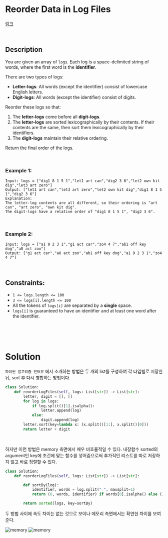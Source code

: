 # Reorder Data in Log Files

[링크](https://leetcode.com/problems/reorder-data-in-log-files/)

<br>

## Description

You are given an array of `logs`. Each log is a space-delimited string of words, where the first word is the **identifier**.

There are two types of logs:

- **Letter-logs**: All words (except the identifier) consist of lowercase English letters.
- **Digit-logs**: All words (except the identifier) consist of digits.

Reorder these logs so that:

1. The **letter-logs** come before all **digit-logs**.
2. The **letter-logs** are sorted lexicographically by their contents. If their contents are the same, then sort them lexicographically by their identifiers.
3. The **digit-logs** maintain their relative ordering.

Return the final order of the logs.

<br>

### Example 1:

```
Input: logs = ["dig1 8 1 5 1","let1 art can","dig2 3 6","let2 own kit dig","let3 art zero"]
Output: ["let1 art can","let3 art zero","let2 own kit dig","dig1 8 1 5 1","dig2 3 6"]
Explanation:
The letter-log contents are all different, so their ordering is "art can", "art zero", "own kit dig".
The digit-logs have a relative order of "dig1 8 1 5 1", "dig2 3 6".
```

<br>

### Example 2:

```
Input: logs = ["a1 9 2 3 1","g1 act car","zo4 4 7","ab1 off key dog","a8 act zoo"]
Output: ["g1 act car","a8 act zoo","ab1 off key dog","a1 9 2 3 1","zo4 4 7"]
```

<br>

## Constraints:

- `1 <= logs.length <= 100`
- `3 <= logs[i].length <= 100`
- All the tokens of `logs[i]` are separated by a **single** space.
- `logs[i]` is guaranteed to have an identifier and at least one word after the identifier.

<br>
<br>
<br>

# Solution

`파이썬 알고리즘 인터뷰` 에서 소개하는 방법은 두 개의 list를 구성하여 각 타입별로 저장한 뒤, sort 후 다시 병합하는 방법이다.

```python
class Solution:
    def reorderLogFiles(self, logs: List[str]) -> List[str]:
        letter, digit = [], []
        for log in logs:
            if log.split()[1].isalpha():
                letter.append(log)
            else:
                digit.append(log)
        letter.sort(key=lambda x: (x.split()[1:], x.split()[0]))
        return letter + digit
```

<br>

하지만 이런 방법은 memory 측면에서 매우 비효율적일 수 있다. 내장함수 sorted의 argument인 key에 조건에 맞는 함수를 넣어줌으로써 추가적인 리스트를 따로 저장하지 않고 바로 정렬할 수 있다.

```python
class Solution:
    def reorderLogFiles(self, logs: List[str]) -> List[str]:

        def sortBy(log):
            identifier, words = log.split(" ", maxsplit=1)
            return (0, words, identifier) if words[0].isalpha() else (1, )

        return sorted(logs, key=sortBy)
```

두 방법 사이에 속도 차이는 없는 것으로 보이나 메모리 측면에서는 확연한 차이를 보여준다.

![memory](https://i.imgur.com/QUj392d.png)
![memory](https://i.imgur.com/t9OT4U0.png)
